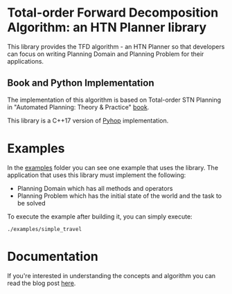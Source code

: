# Total-order Forward Decomposition Algorithm: an HTN Planner library

This library provides the TFD algorithm - an HTN Planner so that developers can focus on writing Planning Domain and Planning Problem for their applications.

## Book and Python Implementation

The implementation of this algorithm is based on Total-order STN Planning in "Automated Planning: Theory & Practice" [book](https://www.amazon.sg/Automated-Planning-Practice-Malik-Ghallab/dp/1558608567).

This library is a C++17 version of [Pyhop](https://bitbucket.org/dananau/pyhop/src/master/) implementation.

# Examples

In the [examples](examples) folder you can see one example that uses the library. The application that uses this library must implement the following:
* Planning Domain which has all methods and operators
* Planning Problem which has the initial state of the world and the task to be solved

To execute the example after building it, you can simply execute:

    ./examples/simple_travel

# Documentation

If you're interested in understanding the concepts and algorithm you can read the blog post [here](https://towardsdatascience.com/total-order-forward-decomposition-an-htn-planner-cebae7555fff).
